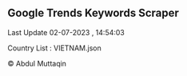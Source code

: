 

## Google Trends Keywords Scraper 
 
Last Update 02-07-2023 , 14:54:03

Country List :
VIETNAM.json



© Abdul Muttaqin 
